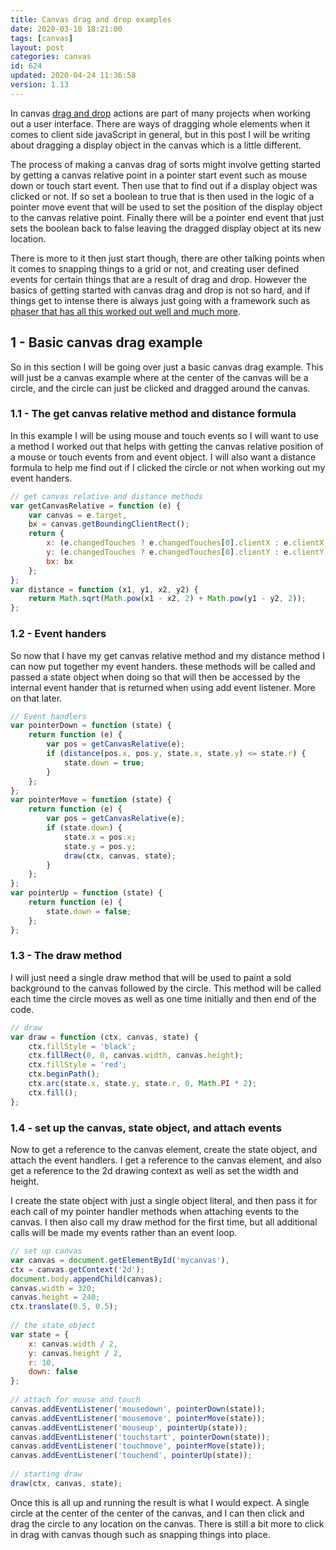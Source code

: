 ```yaml
---
title: Canvas drag and drop examples
date: 2020-03-10 18:21:00
tags: [canvas]
layout: post
categories: canvas
id: 624
updated: 2020-04-24 11:36:58
version: 1.13
---
```


In canvas [drag and drop](https://konvajs.org/docs/drag_and_drop/Drag_and_Drop.html) actions are part of many projects when working out a user interface. There are ways of dragging whole elements when it comes to client side javaScript in general, but in this post I will be writing about dragging a display object in the canvas which is a little different.

The process of making a canvas drag of sorts might involve getting started by getting a canvas relative point in a pointer start event such as mouse down or touch start event. Then use that to find out if a display object was clicked or not. If so set a boolean to true that is then used in the logic of a pointer move event that will be used to set the position of the display object to the canvas relative point. Finally there will be a pointer end event that just sets the boolean back to false leaving the dragged display object at its new location.

There is more to it then just start though, there are other talking points when it comes to snapping things to a grid or not, and creating user defined events for certain things that are a result of drag and drop. However the basics of getting started with canvas drag and drop is not so hard, and if things get to intense there is always just going with a framework such as [phaser that has all this worked out well and much more](/2017/10/24/phaser-inputhandler-draggable/).

<!-- more -->

## 1 - Basic canvas drag example

So in this section I will be going over just a basic canvas drag example. This will just be a canvas example where at the center of the canvas will be a circle, and the circle can just be clicked and dragged around the canvas.

### 1.1 - The get canvas relative method and distance formula

In this example I will be using mouse and touch events so I will want to use a method I worked out that helps with getting the canvas relative position of a mouse or touch events from and event object. I will also want a distance formula to help me find out if I clicked the circle or not when working out my event handers.

```js
// get canvas relative and distance methods
var getCanvasRelative = function (e) {
    var canvas = e.target,
    bx = canvas.getBoundingClientRect();
    return {
        x: (e.changedTouches ? e.changedTouches[0].clientX : e.clientX) - bx.left,
        y: (e.changedTouches ? e.changedTouches[0].clientY : e.clientY) - bx.top,
        bx: bx
    };
};
var distance = function (x1, y1, x2, y2) {
    return Math.sqrt(Math.pow(x1 - x2, 2) + Math.pow(y1 - y2, 2));
};
```

### 1.2 - Event handers

So now that I have my get canvas relative method and my distance method I can now put together my event handers. these methods will be called and passed a state object when doing so that will then be accessed by the internal event hander that is returned when using add event listener. More on that later.

```js
// Event handlers
var pointerDown = function (state) {
    return function (e) {
        var pos = getCanvasRelative(e);
        if (distance(pos.x, pos.y, state.x, state.y) <= state.r) {
            state.down = true;
        }
    };
};
var pointerMove = function (state) {
    return function (e) {
        var pos = getCanvasRelative(e);
        if (state.down) {
            state.x = pos.x;
            state.y = pos.y;
            draw(ctx, canvas, state);
        }
    };
};
var pointerUp = function (state) {
    return function (e) {
        state.down = false;
    };
};
```

### 1.3 - The draw method

I will just need a single draw method that will be used to paint a sold background to the canvas followed by the circle. This method will be called each time the circle moves as well as one time initially and then end of the code.

```js
// draw
var draw = function (ctx, canvas, state) {
    ctx.fillStyle = 'black';
    ctx.fillRect(0, 0, canvas.width, canvas.height);
    ctx.fillStyle = 'red';
    ctx.beginPath();
    ctx.arc(state.x, state.y, state.r, 0, Math.PI * 2);
    ctx.fill();
};
```

### 1.4 - set up the canvas, state object, and attach events

Now to get a reference to the canvas element, create the state object, and attach the event handlers. I get a reference to the canvas element, and also get a reference to the 2d drawing context as well as set the width and height.

I create the state object with just a single object literal, and then pass it for each call of my pointer handler methods when attaching events to the canvas. I then also call my draw method for the first time, but all additional calls will be made my events rather than an event loop.

```js
// set up canvas
var canvas = document.getElementById('mycanvas'),
ctx = canvas.getContext('2d');
document.body.appendChild(canvas);
canvas.width = 320;
canvas.height = 240;
ctx.translate(0.5, 0.5);
 
// the state object
var state = {
    x: canvas.width / 2,
    y: canvas.height / 2,
    r: 10,
    down: false
};
 
// attach for mouse and touch
canvas.addEventListener('mousedown', pointerDown(state));
canvas.addEventListener('mousemove', pointerMove(state));
canvas.addEventListener('mouseup', pointerUp(state));
canvas.addEventListener('touchstart', pointerDown(state));
canvas.addEventListener('touchmove', pointerMove(state));
canvas.addEventListener('touchend', pointerUp(state));
 
// starting draw
draw(ctx, canvas, state);
```

Once this is all up and running the result is what I would expect. A single circle at the center of the center of the canvas, and I can then click and drag the circle to any location on the canvas. There is still a bit more to click in drag with canvas though such as snapping things into place.